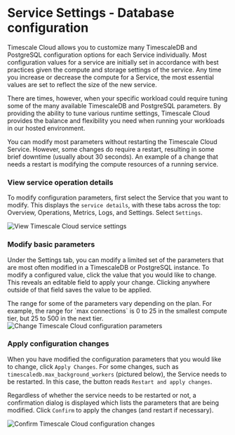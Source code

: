 # Service Settings - Database configuration
Timescale Cloud allows you to customize many TimescaleDB and PostgreSQL
configuration options for each Service individually. Most configuration values
for a service are initially set in accordance with best practices given the
compute and storage settings of the service. Any time you increase or decrease
the compute for a Service, the most essential values are set to reflect the size
of the new service.

There are times, however, when your specific workload could require tuning some
of the many available TimescaleDB and PostgreSQL parameters. By providing the
ability to tune various runtime settings, Timescale Cloud provides the balance
and flexibility you need when running your workloads in our hosted environment.

<highlight type="warning">
You can modify most parameters without restarting the Timescale Cloud Service.
However, some changes do require a restart, resulting in some brief downtime
(usually about 30 seconds). An example of a change that needs a restart is modifying
the compute resources of a running service.
</highlight>

### View service operation details
To modify configuration parameters, first select the Service that you want to
modify. This displays the `service details`, with these tabs across the top:
Overview, Operations, Metrics, Logs, and Settings. Select `Settings`.

<img class="main-content__illustration" src="https://s3.amazonaws.com/assets.timescale.com/docs/images/tsc-settings.png" alt="View Timescale Cloud service settings"/>

### Modify basic parameters
Under the Settings tab, you can modify a limited set of the parameters that
are most often modified in a TimescaleDB or PostgreSQL instance. To modify a
configured value, click the value that you would like to change. This reveals
an editable field to apply your change. Clicking anywhere outside of that field
saves the value to be applied.

<highlight type="note">
The range for some of the parameters vary depending on the plan. For example,
the range for `max connections` is 0 to 25 in the smallest compute tier, but 25
to 500 in the next tier.
</highlight>

<img class="main-content__illustration" src="https://s3.amazonaws.com/assets.timescale.com/docs/images/tsc-settings-change.png" alt="Change Timescale Cloud configuration parameters"/>

### Apply configuration changes
When you have modified the configuration parameters that you would
like to change, click `Apply Changes`. For some changes, such as
`timescaledb.max_background_workers` (pictured below), the Service needs to be
restarted. In this case, the button reads `Restart and apply changes`.

Regardless of whether the service needs to be restarted or not, a confirmation
dialog is displayed which lists the parameters that are being modified. Click
`Confirm` to apply the changes (and restart if necessary).

<img class="main-content__illustration" src="https://s3.amazonaws.com/assets.timescale.com/docs/images/tsc-settings-confirm.png" alt="Confirm Timescale Cloud configuration changes"/>
